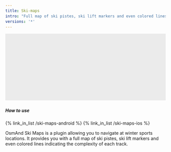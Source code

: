 ```yaml
---
title: Ski-maps
intro: "Full map of ski pistes, ski lift markers and even colored lines indicating the complexity of each track."
versions: '*'
---
```


![Trip recording](/assets/images/plugins/placeholder-intro.png)

##### How to use
{% link_in_list /ski-maps-android %}
{% link_in_list /ski-maps-ios %}

OsmAnd Ski Maps is a plugin allowing you to navigate at winter sports locations. It provides you with a full map of ski pistes, ski lift markers and even colored lines indicating the complexity of each track.